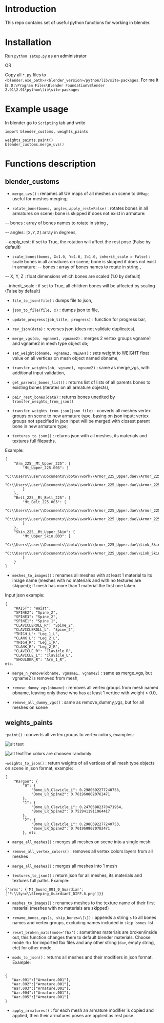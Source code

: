 # Introduction

This repo contains set of useful python functions for working in blender.

# Installation

Run ``python setup.py`` as an administrator

OR

Copy all ``*.py`` files to ``<blender.exe_path>/<blender_version>/python/lib/site-packages``. For me it is: 
```D:\Program Files\Blender Foundation\Blender 2.91\2.91\python\lib\site-packages```

# Example usage

In blender go to ``Scripting`` tab and write 

```
import blender_customs, weights_paints

weights_paints.paint()
blender_customs.merge_uvs()
```

# Functions description

## blender_customs

- 	``merge_uvs()`` : renames all UV maps of all meshes on scene to ``UVMap``; useful for meshes merging;

- ``rotate_bone(bones, angles,apply_rest=False)`` :  rotates bones in all armatures on scene; bone is skipped if does not exist in armature:

-- bones : array of bones names to rotate in string ,

-- angles: ``[X,Y,Z]`` array in degrees,

--apply_rest: if set to True, the rotation will affect the rest pose (False by default)

- ``scale_bones(bones, X=1.0, Y=1.0, Z=1.0, inherit_scale = False)`` :  scale bones in all armatures on scene; bone is skipped if does not exist in armature:
-- bones : array of bones names to rotate in string ,

-- X, Y, Z : float dimensions which bones are scaled (1.0 by default)

--inherit_scale : if set to True, all children bones will be affected by scaling (False by default)

- ``file_to_json(file)`` : dumps file to json,

- ``json_to_file(file, x)`` : dumps json to file,

- ``update_progress(job_title, progress)`` : function for progress bar,

- ``rev_json(data)`` : reverses json (does not validate duplicates),

- ``merge_vgs(ob, vgname1, vgname2)`` : merges 2 vertex groups vgname1 and vgname2 in mesh type object ob;

- ``set_weight(obname, vgname2, WEIGHT)`` : sets weight to WEIGHT float value on all vertices on mesh object named obname,

- ``transfer_weights(ob, vgname1, vgname2)`` : same as merge_vgs, with additional input validation,

- ``get_parents_bones_list()`` : returns list of lists of all parents bones to existing bones (iterates on all armature objects),

- ``pair_rest_bones(data)`` : returns bones unedited by ``transfer_weights_from_json()``

- ``transfer_weights_from_json(json_file)`` : converts all meshes vertex groups on scene to new armature type, basing on json input; vertex groups not specified in json input will be merged with closest parent bone in new armature type;

- ``textures_to_json()`` : returns json with all meshes, its materials and textures full filepaths. 

Example:

```
{
    "Arm_225__Mt_Upper_225": {
        "Mt_Upper_225.003": [
            "C:\\Users\\user\\Documents\\botw\\work\\Armor_225_Upper.dae\\Armor_225_Upper_Alb.png",
            "C:\\Users\\user\\Documents\\botw\\work\\Armor_225_Upper.dae\\Armor_225_Upper_Spm.png"
        ]
    },
    "Belt_225__Mt_Belt_225": {
        "Mt_Belt_225.003": [
            "C:\\Users\\user\\Documents\\botw\\work\\Armor_225_Upper.dae\\Armor_225_Belt_Alb.png",
            "C:\\Users\\user\\Documents\\botw\\work\\Armor_225_Upper.dae\\Armor_225_Belt_Spm.png"
        ]
    },
    "Skin_225__Mt_Upper_Skin": {
        "Mt_Upper_Skin.003": [
            "C:\\Users\\user\\Documents\\botw\\work\\Armor_225_Upper.dae\\Link_Skin_Alb.png",
            "C:\\Users\\user\\Documents\\botw\\work\\Armor_225_Upper.dae\\Link_Skin_Spm.png"
        ]
    }
}
```


- ``meshes_to_images()`` : renames all meshes with at least 1 material to its image name (meshes with no materials and with no textures are skipped); if mesh has more than 1 material the first one taken. 


Input json example:


```
{
	"WAIST": "Waist",
	"SPINE2": "Spine_2",
	"SPINE3": "Spine_2",
	"SPINE1": "Spine_1",
	"CLAVICLEROLL_R": "Spine_2",
	"CLAVICLEROLL_L": "Spine_2",
	"THIGH_L": "Leg_1_L",
	"CLANK_L": "Leg_2_L",
	"THIGH_R": "Leg_1_R",
	"CLANK_R": "Leg_2_R",
	"CLAVICLE_R": "Clavicle_R",
	"CLAVICLE_L": "Clavicle_L",
	"SHOULDER_R": "Arm_1_R",
etc.
```

- ``merge_n_remove(obname, vgname1, vgname2)`` : same as merge_vgs, but vgname2 is removed from mesh,

- ``remove_dummy_vgs(obname)`` : removes all vertex groups from mesh named obname, leaving only those who has at least 1 vertice with weight > 0.0,

- ``remove_all_dummy_vgs()`` : same as remove_dummy_vgs, but for all meshes on scene
## weights_paints

-``paint()`` : converts all vertex groups to vertex colors, examples:

![alt text](https://cdn.discordapp.com/attachments/316759796340621323/835942906883342367/unknown.png)

![alt text](https://media.discordapp.net/attachments/316759796340621323/835939628992168006/unknown.png)The colors are choosen randomly

-``weights_to_json()`` : return weights of all vertices of all mesh type objects on scene in json format, example:
```
{
    "Kargon": {
        "0": {
            "Bone_LR_Clavicle_L": 0.2980392277240753,
            "Bone_LR_Spine2": 0.7019608020782471
        },
        "1": {
            "Bone_LR_Clavicle_L": 0.24705882370471954,
            "Bone_LR_Spine2": 0.7529411911964417
        },
        "2": {
            "Bone_LR_Clavicle_L": 0.2980392277240753,
            "Bone_LR_Spine2": 0.7019608020782471
        }, etc
   ```
   
- ``merge_all_meshes()`` : merges all meshes on scene into a single mesh

- ``remove_all_vertex_colors()`` : removes all vertex colors layers from all meshes

- ``merge_all_meshes()`` : merges all meshes into 1 mesh

- ``textures_to_json()`` : return json for all meshes, its materials and textures full paths. Example:

```{'arms': {'Mt_Sword_001_0_Guardian': ['F:\\Sync\\Sleeping_Guardian7_DIFF.6.png']}}```

- ``meshes_to_images()`` : renames meshes to the texture name of their first material (meshes with no materials are skipped)

- ``rename_bones_vgs(s, skip_bones=\[\])`` : appends a string ``s`` to all bones names and vertex groups, excluding names included in ``skip_bones`` list

- ``reset_broken_mats(mode='fbx')`` : sometimes materials are broken/inside out, this function changes them to default blender materials. Choose mode ``fbx`` for imported fbx files and any other string (``dae``, empty string, etc) for other mode.

- ``mods_to_json()`` : returns all meshes and their modifiers in json format. Example:

```

{
   "War.001":["Armature.001"],
   "War.002":["Armature.001"],
   "War.003":["Armature.001"],
   "War.004":["Armature.001"],
   "War.005":["Armature.001"]
}

```

- ``apply_armatures()`` : for each mesh an armature modifier is copied and applied, then their armatures poses are applied as rest pose.